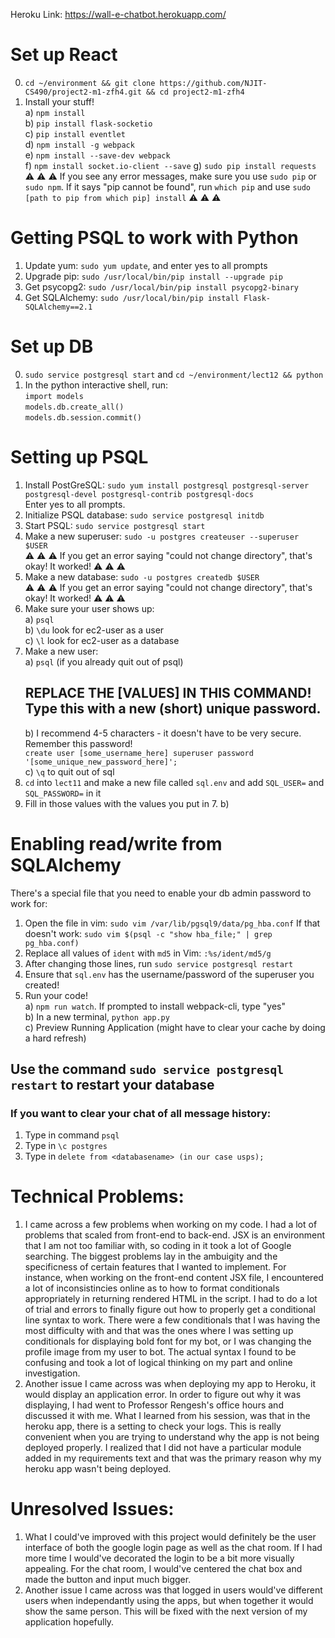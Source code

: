 Heroku Link: https://wall-e-chatbot.herokuapp.com/

# Set up React  
0. `cd ~/environment && git clone https://github.com/NJIT-CS490/project2-m1-zfh4.git && cd project2-m1-zfh4`    
1. Install your stuff!    
  a) `npm install`    
  b) `pip install flask-socketio`    
  c) `pip install eventlet`    
  d) `npm install -g webpack`    
  e) `npm install --save-dev webpack`    
  f) `npm install socket.io-client --save`
  g) `sudo pip install requests`
:warning: :warning: :warning: If you see any error messages, make sure you use `sudo pip` or `sudo npm`. If it says "pip cannot be found", run `which pip` and use `sudo [path to pip from which pip] install` :warning: :warning: :warning:    
  
# Getting PSQL to work with Python  
  
1. Update yum: `sudo yum update`, and enter yes to all prompts    
2. Upgrade pip: `sudo /usr/local/bin/pip install --upgrade pip`  
3. Get psycopg2: `sudo /usr/local/bin/pip install psycopg2-binary`    
4. Get SQLAlchemy: `sudo /usr/local/bin/pip install Flask-SQLAlchemy==2.1`  

# Set up DB  
0. `sudo service postgresql start` and `cd ~/environment/lect12 && python`  
1. In the python interactive shell, run:  
	`import models`  
	`models.db.create_all()`  
	`models.db.session.commit()`  
  
# Setting up PSQL  
  
1. Install PostGreSQL: `sudo yum install postgresql postgresql-server postgresql-devel postgresql-contrib postgresql-docs`    
    Enter yes to all prompts.    
2. Initialize PSQL database: `sudo service postgresql initdb`    
3. Start PSQL: `sudo service postgresql start`    
4. Make a new superuser: `sudo -u postgres createuser --superuser $USER`    
    :warning: :warning: :warning: If you get an error saying "could not change directory", that's okay! It worked! :warning: :warning: :warning:    
5. Make a new database: `sudo -u postgres createdb $USER`    
        :warning: :warning: :warning: If you get an error saying "could not change directory", that's okay! It worked! :warning: :warning: :warning:    
6. Make sure your user shows up:    
    a) `psql`    
    b) `\du` look for ec2-user as a user    
    c) `\l` look for ec2-user as a database    
7. Make a new user:    
    a) `psql` (if you already quit out of psql)    
    ## REPLACE THE [VALUES] IN THIS COMMAND! Type this with a new (short) unique password.   
    b) I recommend 4-5 characters - it doesn't have to be very secure. Remember this password!  
        `create user [some_username_here] superuser password '[some_unique_new_password_here]';`    
    c) `\q` to quit out of sql    
8. `cd` into `lect11` and make a new file called `sql.env` and add `SQL_USER=` and `SQL_PASSWORD=` in it  
9. Fill in those values with the values you put in 7. b)  
  
  
# Enabling read/write from SQLAlchemy  
There's a special file that you need to enable your db admin password to work for:  
1. Open the file in vim: `sudo vim /var/lib/pgsql9/data/pg_hba.conf`
If that doesn't work: `sudo vim $(psql -c "show hba_file;" | grep pg_hba.conf)`  
2. Replace all values of `ident` with `md5` in Vim: `:%s/ident/md5/g`  
3. After changing those lines, run `sudo service postgresql restart`  
4. Ensure that `sql.env` has the username/password of the superuser you created!  
5. Run your code!    
  a) `npm run watch`. If prompted to install webpack-cli, type "yes"    
  b) In a new terminal, `python app.py`    
  c) Preview Running Application (might have to clear your cache by doing a hard refresh)    




## Use the command `sudo service postgresql restart` to restart your database

### If you want to clear your chat of all message history:
1. Type in command `psql`
2. Type in `\c postgres`
3. Type in `delete from <databasename> (in our case usps);`





# Technical Problems:
1. I came across a few problems when working on my code. I had a lot of problems that scaled from front-end to back-end. JSX is an environment that I am not too familiar with, so coding in it took a lot of Google searching. The biggest problems lay in the ambuigity and the specificness of certain features that I wanted to implement. For instance, when working on the front-end content JSX file, I encountered a lot of inconsistincies online as to how to format conditionals appropriately in returning rendered HTML in the script. I had to do a lot of trial and errors to finally figure out how to properly get a conditional line syntax to work. There were a few conditionals that I was having the most difficulty with and that was the ones where I was setting up conditionals for displaying bold font for my bot, or I was changing the profile image from my user to bot. The actual syntax I found to be confusing and took a lot of logical thinking on my part and online investigation. 
2. Another issue I came across was when deploying my app to Heroku, it would display an application error. In order to figure out why it was displaying, I had went to Professor Rengesh's office hours and discussed it with me. What I learned from his session, was that in the heroku app, there is a setting to check your logs. This is really convenient when you are trying to understand why the app is not being deployed properly. I realized that I did not have a particular module added in my requirements text and that was the primary reason why my heroku app wasn't being deployed.

# Unresolved Issues:
1. What I could've improved with this project would definitely be the user interface of both the google login page as well as the chat room. If I had more time I would've decorated the login to be a bit more visually appealing. For the chat room, I would've centered the chat box and made the button and input much bigger. 
2. Another issue I came across was that logged in users would've different users when independantly using the apps, but when together it would show the same person. This will be fixed with the next version of my application hopefully.

